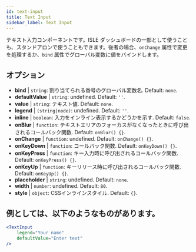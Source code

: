 ```yaml
---
id: text-input
title: Text Input
sidebar_label: Text Input
---
```


テキスト入力コンポーネントです。ISLE ダッシュボードの一部として使うことも、スタンドアロンで使うこともできます。後者の場合、`onChange` 属性で変更を処理するか、`bind` 属性でグローバル変数に値をバインドします。

## オプション

* __bind__ | `string`: 割り当てられる番号のグローバル変数名. Default: `none`.
* __defaultValue__ | `string`: undefined. Default: `''`.
* __value__ | `string`: テキスト値. Default: `none`.
* __legend__ | `(string|node)`: undefined. Default: `''`.
* __inline__ | `boolean`: 入力をインライン表示するかどうかを示す. Default: `false`.
* __onBlur__ | `function`: テキストエリアのフォーカスがなくなったときに呼び出されるコールバック関数. Default: `onBlur() {}`.
* __onChange__ | `function`: undefined. Default: `onChange() {}`.
* __onKeyDown__ | `function`: コールバック関数. Default: `onKeyDown() {}`.
* __onKeyPress__ | `function`: キー入力時に呼び出されるコールバック関数. Default: `onKeyPress() {}`.
* __onKeyUp__ | `function`: キーリリース時に呼び出されるコールバック関数. Default: `onKeyUp() {}`.
* __placeholder__ | `string`: undefined. Default: `none`.
* __width__ | `number`: undefined. Default: `80`.
* __style__ | `object`: CSSインラインスタイル. Default: `{}`.


## 例としては、以下のようなものがあります。

```jsx live
<TextInput
    legend="Your name"
    defaultValue="Enter text"
/>
```

